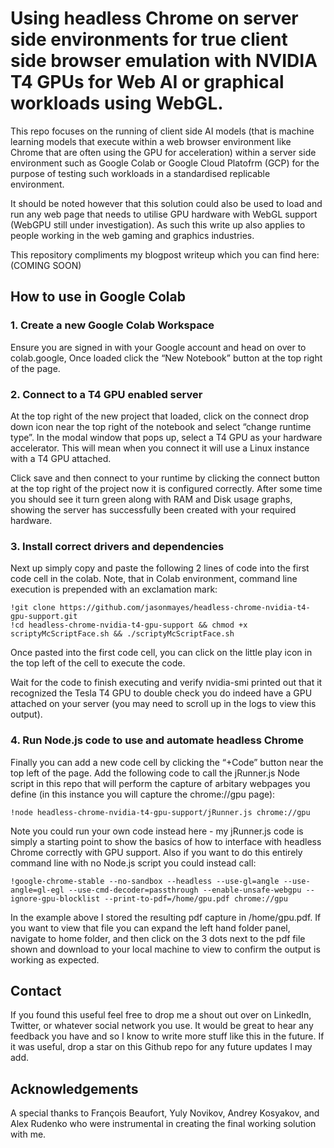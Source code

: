 # Using headless Chrome on server side environments for true client side browser emulation with NVIDIA T4 GPUs for Web AI or graphical workloads using WebGL.
This repo focuses on the running of client side AI models (that is machine learning models that execute within a web browser environment like Chrome that are often using the GPU for acceleration) within a server side environment such as Google Colab or Google Cloud Platofrm (GCP) for the purpose of testing such workloads in a standardised replicable environment. 

It should be noted however that this solution could also be used to load and run any web page that needs to utilise GPU hardware with WebGL support (WebGPU still under investigation). As such this write up also applies to people working in the web gaming and graphics industries.

This repository compliments my blogpost writeup which you can find here: (COMING SOON)

## How to use in Google Colab

### 1. Create a new Google Colab Workspace
Ensure you are signed in with your Google account and head on over to colab.google, Once loaded click the “New Notebook” button at the top right of the page.

### 2. Connect to a T4 GPU enabled server
At the top right of the new project that loaded, click on the connect drop down icon near the top right of the notebook and select “change runtime type”. In the modal window that pops up, select a T4 GPU as your hardware accelerator. This will mean when you connect it will use a Linux instance with a T4 GPU attached.

Click save and then connect to your runtime by clicking the connect button at the top right of the project now it is configured correctly. After some time you should see it turn green along with RAM and Disk usage graphs, showing the server has successfully been created with your required hardware.

### 3. Install correct drivers and dependencies
Next up simply copy and paste the following 2 lines of code into the first code cell in the colab. Note, that in Colab environment, command line execution is prepended with an exclamation mark:

```
!git clone https://github.com/jasonmayes/headless-chrome-nvidia-t4-gpu-support.git
!cd headless-chrome-nvidia-t4-gpu-support && chmod +x scriptyMcScriptFace.sh && ./scriptyMcScriptFace.sh
```

Once pasted into the first code cell, you can click on the little play icon in the top left of the cell to execute the code.

Wait for the code to finish executing and verify nvidia-smi printed out that it recognized the Tesla T4 GPU to double check you do indeed have a GPU attached on your server (you may need to scroll up in the logs to view this output).

### 4. Run Node.js code to use and automate headless Chrome

Finally you can add a new code cell by clicking the “+Code” button near the top left of the page. Add the following code to call the jRunner.js Node script in this repo that will perform the capture of arbitary webpages you define (in this instance you will capture the chrome://gpu page):

```
!node headless-chrome-nvidia-t4-gpu-support/jRunner.js chrome://gpu
```

Note you could run your own code instead here - my jRunner.js code is simply a starting point to show the basics of how to interface with headless Chrome correctly with GPU support. Also if you want to do this entirely command line with no Node.js script you could instead call:

```
!google-chrome-stable --no-sandbox --headless --use-gl=angle --use-angle=gl-egl --use-cmd-decoder=passthrough --enable-unsafe-webgpu --ignore-gpu-blocklist --print-to-pdf=/home/gpu.pdf chrome://gpu
```

In the example above I stored the resulting pdf capture in /home/gpu.pdf. If you want to view that file you can expand the left hand folder panel, navigate to home folder, and then click on the 3 dots next to the pdf file shown and download to your local machine to view to confirm the output is working as expected.

## Contact
If you found this useful feel free to drop me a shout out over on LinkedIn, Twitter, or whatever social network you use. It would be great to hear any feedback you have and so I know to write more stuff like this in the future. If it was useful, drop a star on this Github repo for any future updates I may add.

## Acknowledgements

A special thanks to François Beaufort, Yuly Novikov, Andrey Kosyakov, and Alex Rudenko who were instrumental in creating the final working solution with me.
